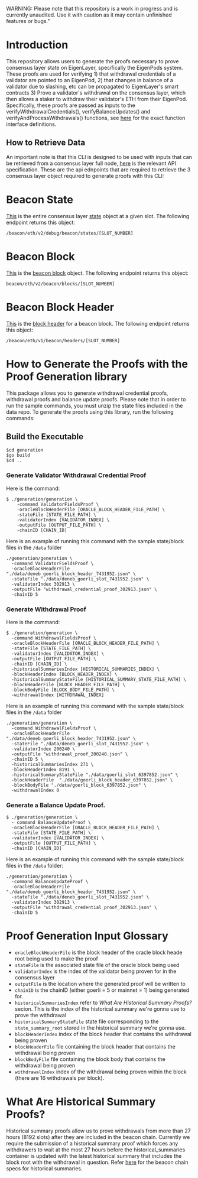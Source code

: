 WARNING: Please note that this repository is a work in progress and is currently unaudited. Use it with caution as it may contain unfinished features or bugs."
# Introduction
This repository allows users to generate the proofs necessary to prove consensus layer state on EigenLayer, specifically the EigenPods system.  These proofs are used for verifying 1) that withdrawal credentials of a validator are pointed to an EigenPod, 2) that changes in balance of a validator due to slashing, etc can be propagated to EigenLayer's smart contracts 3) Prove a validator's withdrawal on the consensus layer, which then allows a staker to withdraw their validator's ETH from their EigenPod. Specifically, these proofs are passed as inputs to the verifyWithdrawalCredentials(), verifyBalanceUpdates() and verifyAndProcessWithdrawals() functions, see [here](https://github.com/Layr-Labs/eigenlayer-contracts/blob/master/src/contracts/interfaces/IEigenPod.sol) for the exact function interface definitions.


## How to Retrieve Data

An important note is that this CLI is designed to be used with inputs that can be retrieved from a consensus layer full node, [here](https://ethereum.github.io/beacon-APIs/) is the relevant API specification.  These are the api ednpoints that are required to retrieve the 3 consensus layer object required to generate proofs with this CLI:

# Beacon State
[This](https://ethereum.github.io/beacon-APIs/#/Debug/getStateV2) is the entire consensus layer [state](https://github.com/ethereum/consensus-specs/blob/dev/specs/phase0/beacon-chain.md#beaconstate) object at a given slot.  The following endpoint returns this object:
```
/beacon/eth/v2/debug/beacon/states/[SLOT_NUMBER]
```
# Beacon Block
[This](https://ethereum.github.io/beacon-APIs/#/Beacon/getBlockV2) is the [beacon block](https://github.com/ethereum/consensus-specs/blob/dev/specs/phase0/beacon-chain.md#beaconstate) object.  The following endpoint returns this object:
```
beacon/eth/v2/beacon/blocks/[SLOT_NUMBER]
```
# Beacon Block Header
[This](https://ethereum.github.io/beacon-APIs/#/Beacon/getBlockHeader) is the [block header](https://github.com/ethereum/consensus-specs/blob/dev/specs/phase0/beacon-chain.md#beaconblockheader) for a beacon block.  The following endpoint returns this object:
```
/beacon/eth/v1/beacon/headers/[SLOT_NUMBER]
```


# How to Generate the Proofs with the Proof Generation library
This package allows you to generate withdrawal credential proofs, withdrawal proofs and balance update proofs. Please note that in order to run the sample commands, you must unzip the state files included in the data repo.  To generate the proofs using this library, run the following commands:

## Build the Executable

```
$cd generation
$go build
$cd ..
```

### Generate Validator Withdrawal Credential Proof
Here is the command:
```
$ ./generation/generation \
    -command ValidatorFieldsProof \
    -oracleBlockHeaderFile [ORACLE_BLOCK_HEADER_FILE_PATH] \
    -stateFile [STATE_FILE_PATH] \
    -validatorIndex [VALIDATOR_INDEX] \
    -outputFile [OUTPUT_FILE_PATH] \
    -chainID [CHAIN_ID]
```
Here is an example of running this command with the sample state/block files in the `/data` folder
```
./generation/generation \
  -command ValidatorFieldsProof \
  -oracleBlockHeaderFile "./data/deneb_goerli_block_header_7431952.json" \
  -stateFile "./data/deneb_goerli_slot_7431952.json" \
  -validatorIndex 302913 \
  -outputFile "withdrawal_credential_proof_302913.json" \
  -chainID 5
```
### Generate Withdrawal Proof
Here is the command:
```
$ ./generation/generation \
  -command WithdrawalFieldsProof \
  -oracleBlockHeaderFile [ORACLE_BLOCK_HEADER_FILE_PATH] \
  -stateFile [STATE_FILE_PATH] \
  -validatorIndex [VALIDATOR_INDEX] \
  -outputFile [OUTPUT_FILE_PATH] \
  -chainID [CHAIN_ID] \
  -historicalSummariesIndex [HISTORICAL_SUMMARIES_INDEX] \
  -blockHeaderIndex [BLOCK_HEADER_INDEX] \
  -historicalSummaryStateFile [HISTORICAL_SUMMARY_STATE_FILE_PATH] \
  -blockHeaderFile [BLOCK_HEADER_FILE_PATH] \
  -blockBodyFile [BLOCK_BODY_FILE_PATH] \
  -withdrawalIndex [WITHDRAWAL_INDEX]
```
Here is an example of running this command with the sample state/block files in the `/data` folder

```
./generation/generation \
  -command WithdrawalFieldsProof \
  -oracleBlockHeaderFile "./data/deneb_goerli_block_header_7431952.json" \
  -stateFile "./data/deneb_goerli_slot_7431952.json" \
  -validatorIndex 200240 \
  -outputFile "withdrawal_proof_200240.json" \
  -chainID 5 \
  -historicalSummariesIndex 271 \
  -blockHeaderIndex 8191 \
  -historicalSummaryStateFile "./data/goerli_slot_6397852.json" \
  -blockHeaderFile  "./data/goerli_block_header_6397852.json" \
  -blockBodyFile "./data/goerli_block_6397852.json" \
  -withdrawalIndex 0

```



### Generate a Balance Update Proof.  
```
$ ./generation/generation \
  - command BalanceUpdateProof \
  -oracleBlockHeaderFile [ORACLE_BLOCK_HEADER_FILE_PATH] \
  -stateFile [STATE_FILE_PATH] \
  -validatorIndex [VALIDATOR_INDEX] \
  -outputFile [OUTPUT_FILE_PATH] \
  -chainID [CHAIN_ID]
```
Here is an example of running this command with the sample state/block files in the `/data` folder:
```
./generation/generation \
  -command BalanceUpdateProof \
  -oracleBlockHeaderFile "./data/deneb_goerli_block_header_7431952.json" \
  -stateFile "./data/deneb_goerli_slot_7431952.json" \
  -validatorIndex 302913 \
  -outputFile "withdrawal_credential_proof_302913.json" \
  -chainID 5
```

# Proof Generation Input Glossary
- `oracleBlockHeaderFile` is the block header of the oracle block heade root being used to make the proof
- `stateFile` is the associated state file of the oracle block being used
- `validatorIndex` is the index of the validator being proven for in the consensus layer
- `outputFile` is the location where the generated proof will be written to
- `chainID` is the chainID (either goerli = 5 or mainnet = 1) being generated for.
- `historicalSummariesIndex` refer to *What Are Historical Summary Proofs?* secion.  This is the index of the historical summary we're gonna use to prove the withdrawal
- `historicalSummaryStateFile` state file corresponding to the `state_summary_root` stored in the historical summary we're gonna use.
- `blockHeaderIndex` index of the block header that contains the withdrawal being proven
- `blockHeaderFile` file containing the block header that contains the withdrawal being proven
- `blockBodyFile` file containing the block body that contains the withdrawal being proven
- `withdrawalIndex` index of the withdrawal being proven within the block (there are 16 withdrawals per block).



# What Are Historical Summary Proofs?
Historical summary proofs allow us to prove withdrawals from more than 27 hours (8192 slots) after they are included in the beacon chain. Currently we require the submission of a historical summary proof which forces any withdrawers to wait at the most 27 hours before the historical_summaries container is updated with the latest historical summary that includes the block root with the withdrawal in question.  Refer [here](https://github.com/ethereum/consensus-specs/blob/dev/specs/capella/beacon-chain.md#historicalsummary) for the beacon chain specs for historical summaries. 





